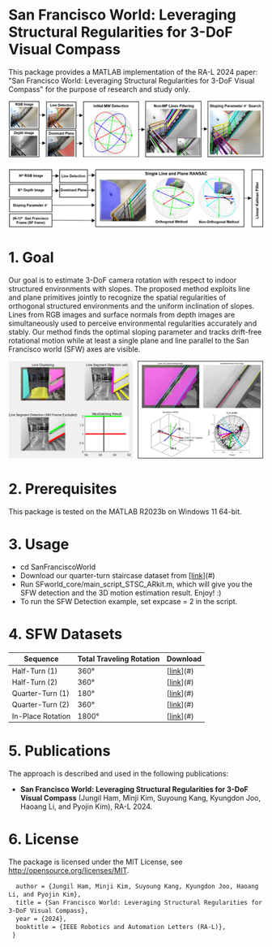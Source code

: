 # San Francisco World: Leveraging Structural Regularities for 3-DoF Visual Compass
This package provides a MATLAB implementation of the RA-L 2024 paper: "San Francisco World: Leveraging Structural Regularities for 3-DoF Visual Compass" for the purpose of research and study only.

![SF-World](https://github.com/jungilha/SF-World-master/blob/main/pipeline.png)


# 1. Goal
Our goal is to estimate 3-DoF camera rotation with respect to indoor structured environments with slopes.
The proposed method exploits line and plane primitives jointly to recognize the spatial regularities of orthogonal structured environments and the uniform inclination of slopes.
Lines from RGB images and surface normals from depth images are simultaneously used to perceive environmental regularities accurately and stably.
Our method finds the optimal sloping parameter and tracks drift-free rotational motion while at least a single plane and line parallel to the San Francisco world (SFW) axes are visible. 

![SF-World](https://github.com/jungilha/SF-World-master/blob/main/result.png)


# 2. Prerequisites
This package is tested on the MATLAB R2023b on Windows 11 64-bit.


# 3. Usage
* cd SanFranciscoWorld
* Download our quarter-turn staircase dataset from [[link](https://drive.google.com/file/d/18A6IdBQ6TKxNHFnNv0MDyeXLSF-bX098/view?usp=sharing)](#) 
* Run SFworld_core/main_script_STSC_ARkit.m, which will give you the SFW detection and the 3D motion estimation result. Enjoy! :)
* To run the SFW Detection example, set expcase = 2 in the script.
# 4. SFW Datasets
|     Sequence      | Total Traveling Rotation |  Download  |
|-------------------|--------------------------|------------|
| Half-Turn (1)     |           360°           | [[link](https://drive.google.com/file/d/1a0MrvL0GwLVSftaS2v9_ocjYTKf-DFSg/view?usp=sharing)](#)  |
| Half-Turn (2)     |           360°           | [[link](https://drive.google.com/file/d/1JVf-ALRn5_CHngKRNmc7931_l57K1mur/view?usp=sharing)](#)  |
| Quarter-Turn (1)  |           180°           | [[link](https://drive.google.com/file/d/1b7GDMLK9IKkb-8V0MTJmh5wYjgLdAcw2/view?usp=sharing)](#)  |
| Quarter-Turn (2)  |           360°           | [[link](https://drive.google.com/file/d/1No39j8VHrOxNVeevmKWyt8SBCz0kWJhy/view?usp=sharing)](#)  |
| In-Place Rotation |           1800°          | [[link](https://drive.google.com/file/d/1B4ycDQaqHyo9swFElklbNBIcHVURM_zv/view?usp=sharing)](#)  |


# 5. Publications
The approach is described and used in the following publications:

* **San Francisco World: Leveraging Structural Regularities for 3-DoF Visual Compass** (Jungil Ham, Minji Kim, Suyoung Kang, Kyungdon Joo, Haoang Li, and Pyojin Kim), RA-L 2024.

# 6. License
The package is licensed under the MIT License, see http://opensource.org/licenses/MIT.

      author = {Jungil Ham, Minji Kim, Suyoung Kang, Kyungdon Joo, Haoang Li, and Pyojin Kim},
      title = {San Francisco World: Leveraging Structural Regularities for 3-DoF Visual Compass},
      year = {2024},
      booktitle = {IEEE Robotics and Automation Letters (RA-L)},
     }
